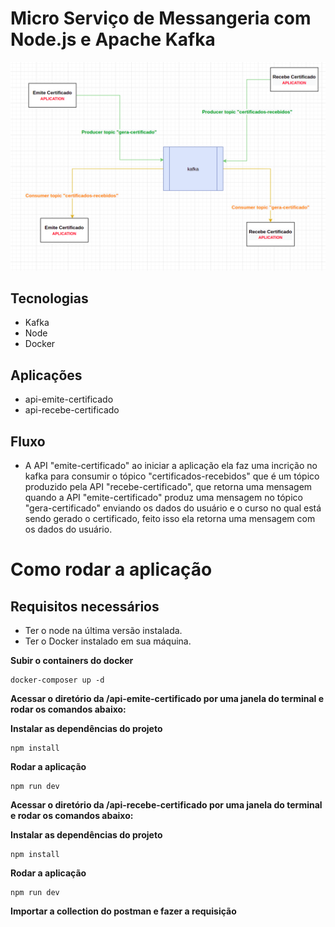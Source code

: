 # Micro Serviço de Messangeria com Node.js e Apache Kafka

<img src="diagrama.png">

## Tecnologias

- Kafka
- Node
- Docker

## Aplicações

- api-emite-certificado
- api-recebe-certificado

## Fluxo

- A API "emite-certificado" ao iniciar a aplicação ela faz uma incrição no kafka para consumir o tópico "certificados-recebidos" que é um tópico produzido pela API "recebe-certificado", que retorna uma mensagem quando a API "emite-certificado" produz uma mensagem no tópico "gera-certificado" enviando os dados do usuário e o curso no qual está sendo gerado o certificado, feito isso ela retorna uma mensagem com os dados do usuário.


# Como rodar a aplicação

## Requisitos necessários

- Ter o node na última versão instalada.
- Ter o Docker instalado em sua máquina.

**Subir o containers do docker**

```
docker-composer up -d
```

**Acessar o diretório da /api-emite-certificado por uma janela do terminal e rodar os comandos abaixo:**

**Instalar as dependências do projeto**

```
npm install
```

**Rodar a aplicação**

```
npm run dev
```

**Acessar o diretório da /api-recebe-certificado por uma janela do terminal e rodar os comandos abaixo:**

**Instalar as dependências do projeto**

```
npm install
```

**Rodar a aplicação**

```
npm run dev
```

**Importar a collection do postman e fazer a requisição**
